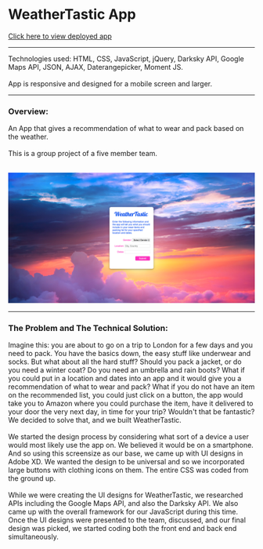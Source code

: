 # WeatherTastic App

[Click here to view deployed app](https://makicoding.github.io/The-Weather-Appropriate-Clothing-App-MHLogic/index.html)
<br>
***

Technologies used: HTML, CSS, JavaScript, jQuery, Darksky API, Google Maps API, JSON, AJAX, Daterangepicker, Moment JS. 
<br></br>
App is responsive and designed for a mobile screen and larger. 

***
### Overview:

An App that gives a recommendation of what to wear and pack based on the weather.
<br></br>
This is a group project of a five member team.
<br></br>

![Screenshot](https://raw.githubusercontent.com/makicoding/The-Weather-Appropriate-Clothing-App-MHLogic/master/screenshot/WeatherTastic_Screenshot_02.png)
***
### The Problem and The Technical Solution:

Imagine this: you are about to go on a trip to London for a few days and you need to pack. You have the basics down, the easy stuff like underwear and socks.  But what about all the hard stuff? Should you pack a jacket, or do you need a winter coat? Do you need an umbrella and rain boots? What if you could put in a location and dates into an app and it would give you a recommendation of what to wear and pack? What if you do not have an item on the recommended list, you could just click on a button, the app would take you to Amazon where you could purchase the item, have it delivered to your door the very next day, in time for your trip?  Wouldn't that be fantastic?  We decided to solve that, and we built WeatherTastic.
<br>
<br>
We started the design process by considering what sort of a device a user would most likely use the app on. We believed it would be on a smartphone. And so using this screensize as our base, we came up with UI designs in Adobe XD. We wanted the design to be universal and so we incorporated large buttons with clothing icons on them. The entire CSS was coded from the ground up.
<br>
<br>
While we were creating the UI designs for WeatherTastic, we researched APIs including the Google Maps API, and also the Darksky API. We also came up with the overall framework for our JavaScript during this time. Once the UI designs were presented to the team, discussed, and our final design was picked, we started coding both the front end and back end simultaneously.